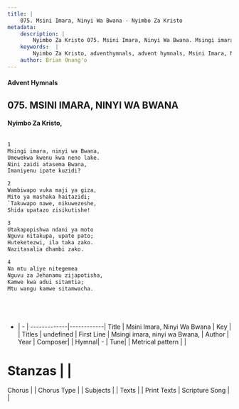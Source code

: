 ```yaml
---
title: |
    075. Msini Imara, Ninyi Wa Bwana - Nyimbo Za Kristo
metadata:
    description: |
        Nyimbo Za Kristo 075. Msini Imara, Ninyi Wa Bwana. Msingi imara, ninyi wa Bwana, Umewekwa kwenu kwa neno lake. Nini zaidi atasema Bwana,  Imaniyenu ipate kuzidi?  
    keywords:  |
        Nyimbo Za Kristo, adventhymnals, advent hymnals, Msini Imara, Ninyi Wa Bwana, Msingi imara, ninyi wa Bwana,. 
    author: Brian Onang'o
---
```


#### Advent Hymnals
## 075. MSINI IMARA, NINYI WA BWANA
####  Nyimbo Za Kristo,

```txt

1
Msingi imara, ninyi wa Bwana,
Umewekwa kwenu kwa neno lake.
Nini zaidi atasema Bwana, 
Imaniyenu ipate kuzidi?

2
Wambiwapo vuka maji ya giza,
Mito ya mashaka haitazidi;
`Takuwapo nawe, nikuwezeshe,
Shida upatazo zisikutishe!

3
Utakapopishwa ndani ya moto
Nguvu nitakupa, upate pato;
Huteketezwi, ila taka zako.
Nazitasalia dhambi zako.

4
Na mtu aliye nitegemea
Nguvu za Jehanamu zijapotisha,
Kamwe kwa adui sitamtia;
Mtu wangu kamwe sitamwacha.






```

- |   -  |
-------------|------------|
Title | Msini Imara, Ninyi Wa Bwana |
Key |  |
Titles | undefined |
First Line | Msingi imara, ninyi wa Bwana, |
Author | 
Year | 
Composer| |
Hymnal|  - |
Tune|  |
Metrical pattern | |
# Stanzas |  |
Chorus |  |
Chorus Type |  |
Subjects | |
Texts |  |
Print Texts | 
Scripture Song |  |
    
